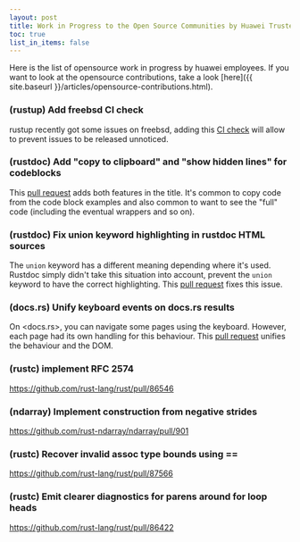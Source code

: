 ```yaml
---
layout: post
title: Work in Progress to the Open Source Communities by Huawei Trusted Programming 
toc: true
list_in_items: false
---
```


Here is the list of opensource work in progress by huawei employees. If you want to look at the opensource contributions, take a look [here]({{ site.baseurl }}/articles/opensource-contributions.html).

### (rustup) Add freebsd CI check

rustup recently got some issues on freebsd, adding this [CI check](https://github.com/rust-lang/rustup/pull/2783) will allow to prevent issues to be released unnoticed.

### (rustdoc) Add "copy to clipboard" and "show hidden lines" for codeblocks

This [pull request](https://github.com/rust-lang/rust/pull/86892) adds both features in the title. It's common to copy code from the code block examples and also common to want to see the "full" code (including the eventual wrappers and so on).

### (rustdoc) Fix union keyword highlighting in rustdoc HTML sources

The `union` keyword has a different meaning depending where it's used. Rustdoc simply didn't take this situation into account, prevent the `union` keyword to have the correct highlighting. This [pull request](https://github.com/rust-lang/rust/pull/87428) fixes this issue.

### (docs.rs) Unify keyboard events on docs.rs results

On <docs.rs>, you can navigate some pages using the keyboard. However, each page had its own handling for this behaviour. This [pull request](https://github.com/rust-lang/docs.rs/pull/1452) unifies the behaviour and the DOM.

### (rustc) implement RFC 2574

https://github.com/rust-lang/rust/pull/86546

### (ndarray) Implement construction from negative strides

<https://github.com/rust-ndarray/ndarray/pull/901>

### (rustc) Recover invalid assoc type bounds using ==

<https://github.com/rust-lang/rust/pull/87566>

### (rustc) Emit clearer diagnostics for parens around for loop heads

<https://github.com/rust-lang/rust/pull/86422>

